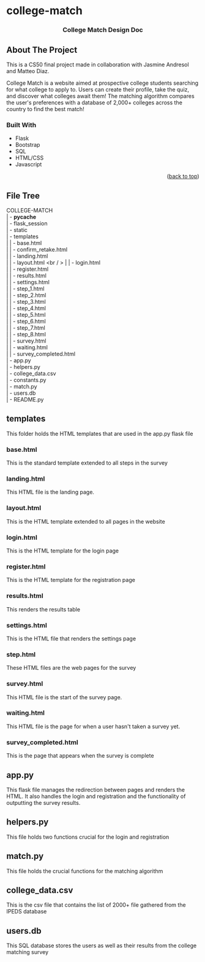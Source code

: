 # college-match
<a name="readme-top"></a>

  <h3 align="center">College Match Design Doc</h3>



<!-- ABOUT THE PROJECT -->
## About The Project

This is a CS50 final project made in collaboration with Jasmine Andresol and Matteo Diaz.

College Match is a website aimed at prospective college students searching for what college to apply to. Users can create their profile, take the quiz, and discover what colleges await them! The matching algorithm compares the user's preferences with a database of 2,000+ colleges across the country to find the best match!


### Built With

- Flask
- Bootstrap
- SQL
- HTML/CSS
- Javascript
  
<p align="right">(<a href="#readme-top">back to top</a>)</p>


## File Tree
COLLEGE-MATCH <br />
| - __pycache__ <br />
| - flask_session <br />
| - static <br />
| - templates <br />
| | - base.html <br />
| | - confirm_retake.html <br />
| | - landing.html <br />
| | - layout.html <br / >
| | - login.html <br />
| | - register.html <br />
| | - results.html <br />
| | - settings.html <br />
| | - step_1.html <br />
| | - step_2.html <br />
| | - step_3.html <br />
| | - step_4.html <br />
| | - step_5.html <br />
| | - step_6.html <br />
| | - step_7.html <br />
| | - step_8.html <br />
| | - survey.html <br />
| | - waiting.html <br />
| | - survey_completed.html <br />
| - app.py <br />
| - helpers.py <br />
| - college_data.csv <br />
| - constants.py <br />
| - match.py <br />
| - users.db <br />
| - README.py<br />


## templates
This folder holds the HTML templates that are used in the app.py flask file

### base.html
This is the standard template extended to all steps in the survey

### landing.html
This HTML file is the landing page.

### layout.html
This is the HTML template extended to all pages in the website

### login.html
This is the HTML template for the login page

### register.html
This is the HTML template for the registration page

### results.html
This renders the results table

### settings.html
This is the HTML file that renders the settings page

### step.html
These HTML files are the web pages for the survey

### survey.html
This HTML file is the start of the survey page.

### waiting.html
This HTML file is the page for when a user hasn't taken a survey yet.

### survey_completed.html
This is the page that appears when the survey is complete

## app.py
This flask file manages the redirection between pages and renders the HTML. It also handles the login and registration and the functionality of outputting the survey results.

## helpers.py
This file holds two functions crucial for the login and registration

## match.py
This file holds the crucial functions for the matching algorithm 

## college_data.csv
This is the csv file that contains the list of 2000+ file gathered from the IPEDS database

## users.db
This SQL database stores the users as well as their results from the college matching survey
